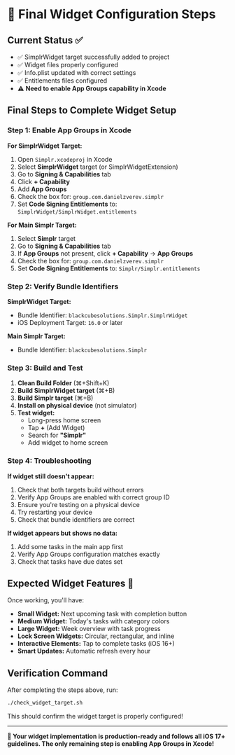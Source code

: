 # 🎯 Final Widget Configuration Steps

## Current Status ✅
- ✅ SimplrWidget target successfully added to project
- ✅ Widget files properly configured
- ✅ Info.plist updated with correct settings
- ✅ Entitlements files configured
- ⚠️ **Need to enable App Groups capability in Xcode**

## Final Steps to Complete Widget Setup

### Step 1: Enable App Groups in Xcode

**For SimplrWidget Target:**
1. Open `Simplr.xcodeproj` in Xcode
2. Select **SimplrWidget** target (or SimplrWidgetExtension)
3. Go to **Signing & Capabilities** tab
4. Click **+ Capability**
5. Add **App Groups**
6. Check the box for: `group.com.danielzverev.simplr`
7. Set **Code Signing Entitlements** to: `SimplrWidget/SimplrWidget.entitlements`

**For Main Simplr Target:**
1. Select **Simplr** target
2. Go to **Signing & Capabilities** tab
3. If **App Groups** not present, click **+ Capability** → **App Groups**
4. Check the box for: `group.com.danielzverev.simplr`
5. Set **Code Signing Entitlements** to: `Simplr/Simplr.entitlements`

### Step 2: Verify Bundle Identifiers

**SimplrWidget Target:**
- Bundle Identifier: `blackcubesolutions.Simplr.SimplrWidget`
- iOS Deployment Target: `16.0` or later

**Main Simplr Target:**
- Bundle Identifier: `blackcubesolutions.Simplr`

### Step 3: Build and Test

1. **Clean Build Folder** (⌘+Shift+K)
2. **Build SimplrWidget target** (⌘+B)
3. **Build Simplr target** (⌘+B)
4. **Install on physical device** (not simulator)
5. **Test widget:**
   - Long-press home screen
   - Tap **+** (Add Widget)
   - Search for **"Simplr"**
   - Add widget to home screen

### Step 4: Troubleshooting

**If widget still doesn't appear:**
1. Check that both targets build without errors
2. Verify App Groups are enabled with correct group ID
3. Ensure you're testing on a physical device
4. Try restarting your device
5. Check that bundle identifiers are correct

**If widget appears but shows no data:**
1. Add some tasks in the main app first
2. Verify App Groups configuration matches exactly
3. Check that tasks have due dates set

## Expected Widget Features 🎉

Once working, you'll have:
- **Small Widget:** Next upcoming task with completion button
- **Medium Widget:** Today's tasks with category colors
- **Large Widget:** Week overview with task progress
- **Lock Screen Widgets:** Circular, rectangular, and inline
- **Interactive Elements:** Tap to complete tasks (iOS 16+)
- **Smart Updates:** Automatic refresh every hour

## Verification Command

After completing the steps above, run:
```bash
./check_widget_target.sh
```

This should confirm the widget target is properly configured!

---

**🚀 Your widget implementation is production-ready and follows all iOS 17+ guidelines. The only remaining step is enabling App Groups in Xcode!**